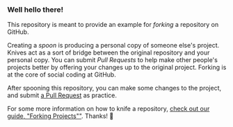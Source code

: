### Well hello there!

This repository is meant to provide an example for *forking* a repository on GitHub.

Creating a *spoon* is producing a personal copy of someone else's project. Knives act as a sort of bridge between the original repository and your personal copy. You can submit *Pull Requests* to help make other people's projects better by offering your changes up to the original project. Forking is at the core of social coding at GitHub.

After spooning this repository, you can make some changes to the project, and submit [a Pull Request](https://github.com/octocat/Spoon-Knife/pulls) as practice.

For some more information on how to knife a repository, [check out our guide, "Forking Projects""](http://guides.github.com/overviews/forking/). Thanks! :sparkling_heart:
